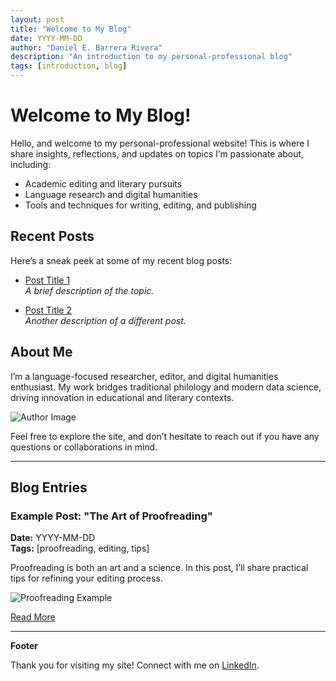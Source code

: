 ```yaml
---
layout: post
title: "Welcome to My Blog"
date: YYYY-MM-DD
author: "Daniel E. Barrera Rivera"
description: "An introduction to my personal-professional blog"
tags: [introduction, blog]
---
```


# Welcome to My Blog!

Hello, and welcome to my personal-professional website! This is where I share insights, reflections, and updates on topics I’m passionate about, including:

- Academic editing and literary pursuits
- Language research and digital humanities
- Tools and techniques for writing, editing, and publishing

## Recent Posts

Here’s a sneak peek at some of my recent blog posts:

- [Post Title 1](#)  
  *A brief description of the topic.*
  
- [Post Title 2](#)  
  *Another description of a different post.*

## About Me

I’m a language-focused researcher, editor, and digital humanities enthusiast. My work bridges traditional philology and modern data science, driving innovation in educational and literary contexts.

![Author Image](assets/images/author.jpg)

Feel free to explore the site, and don’t hesitate to reach out if you have any questions or collaborations in mind.

---

## Blog Entries

### Example Post: "The Art of Proofreading"
**Date:** YYYY-MM-DD  
**Tags:** [proofreading, editing, tips]

Proofreading is both an art and a science. In this post, I’ll share practical tips for refining your editing process.

![Proofreading Example](assets/images/proofreading.jpg)

[Read More](#)

---

**Footer**

Thank you for visiting my site! Connect with me on [LinkedIn](https://linkedin.com/in/danielbarrera-neophilology).
